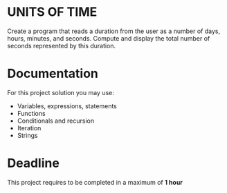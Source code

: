 # UNITS OF TIME

Create a program that reads a duration from the user as a number of days, hours, minutes, and seconds. 
Compute and display the total number of seconds represented by this duration.

# Documentation

For this project solution you may use:

- Variables, expressions, statements
- Functions
- Conditionals and recursion
- Iteration
- Strings

# Deadline

This project requires to be completed in a maximum of **1 hour**
